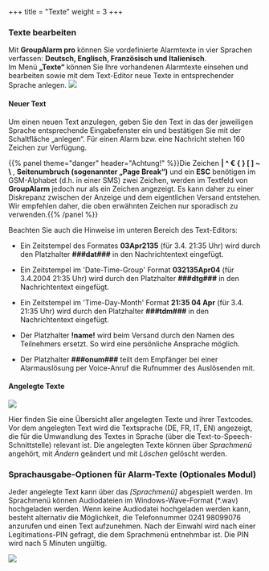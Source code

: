 +++
title = "Texte"
weight = 3
+++



### Texte bearbeiten

Mit **GroupAlarm pro** können Sie vordefinierte Alarmtexte in vier
Sprachen verfassen: **Deutsch, Englisch, Französisch und Italienisch**.  
Im Menü **„Texte“** können Sie Ihre vorhandenen Alarmtexte einsehen und bearbeiten sowie mit dem Text-Editor neue Texte in entsprechender Sprache anlegen.
![](/img/mutieren_mutation_texte.png?classes=shadow)

#### Neuer Text

Um einen neuen Text anzulegen, geben Sie den Text in das der jeweiligen Sprache entsprechende Eingabefenster ein und bestätigen Sie mit der Schaltfläche „anlegen“.
Für einen Alarm bzw. eine Nachricht stehen 160 Zeichen zur Verfügung.   

{{% panel theme="danger" header="Achtung!" %}}Die Zeichen  <strong> | ^ € { } [  ] ~ \ </strong>,  **Seitenumbruch (sogenannter „Page Break“)** und ein **ESC** benötigen im GSM-Alphabet (d.h. in einer SMS) zwei Zeichen, werden im Textfeld von **GroupAlarm** 
jedoch nur als ein Zeichen angezeigt.
Es kann daher zu einer Diskrepanz zwischen der Anzeige und dem eigentlichen Versand entstehen. Wir empfehlen daher, die oben erwähnten Zeichen nur sporadisch zu verwenden.{{% /panel %}}

Beachten Sie auch die Hinweise im unteren Bereich des Text-Editors:

- Ein Zeitstempel des Formates **03Apr2135** (für 3.4. 21:35 Uhr) wird durch den Platzhalter <strong>###dat###</strong> in den Nachrichtentext eingefügt.

- Ein Zeitstempel im 'Date-Time-Group' Format **032135Apr04** (für 3.4.2004 21:35 Uhr) wird durch den Platzhalter <strong>###dtg###</strong> in den Nachrichtentext eingefügt.

- Ein Zeitstempel im 'Time-Day-Month' Format **21:35 04 Apr** (für 3.4. 21:35 Uhr) wird durch den Platzhalter <strong>###tdm###</strong> in den Nachrichtentext eingefügt.

- Der Platzhalter <strong>!name!</strong> wird beim Versand durch den Namen des Teilnehmers ersetzt. So wird eine persönliche Ansprache möglich.

- Der Platzhalter <strong>###onum###</strong> teilt dem Empfänger bei einer Alarmauslösung per Voice-Anruf die Rufnummer des Auslösenden mit.

 
#### Angelegte Texte

![](/img/mutieren_mutation_texte_angelegt.png?classes=shadow)

Hier finden Sie eine Übersicht aller angelegten Texte und ihrer Textcodes.
Vor dem angelegten Text wird die Textsprache (DE, FR, IT, EN) angezeigt, die für die
Umwandlung des Textes in Sprache (über die Text-to-Speech-Schnittstelle)
relevant ist.
 Die angelegten Texte können über *Sprachmenü* angehört, mit *Ändern*
geändert und mit *Löschen* gelöscht werden. 

### Sprachausgabe-Optionen für Alarm-Texte (Optionales Modul)

Jeder angelegte Text kann über das  *[Sprachmenü]* abgespielt werden.
 Im Sprachmenü können Audiodateien im Windows-Wave-Format (*.wav) hochgeladen werden. Wenn keine Audiodatei hochgeladen werden kann, 
 besteht alternativ die Möglichkeit, die Telefonnummer 0241 98099076 anzurufen und einen Text aufzunehmen.
 Nach der Einwahl wird nach einer Legitimations-PIN gefragt, die dem Sprachmenü entnehmbar ist. Die PIN wird nach 5 Minuten ungültig. 


![](/img/mutieren_mutation_texte_sprachmenue.png?classes=shadow)


